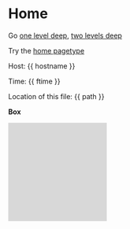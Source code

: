# Home
Go [one level deep](one/index.html), [two levels deep](two/three/index.html)

Try the [home pagetype](one/pagetype.html)

Host: {{ hostname }}

Time: {{ ftime }}

Location of this file: {{ path }}


**Box**

![100x100 SVG box](box-100x100.svg)

